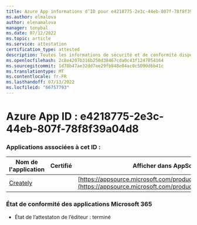 ```yaml
---
title: Azure App informations d’ID pour e4218775-2e3c-44eb-807f-78f8f39a04d8
ms.author: elmalova
author: elenamalova
manager: tonybal
ms.date: 07/12/2022
ms.topic: article
ms.service: attestation
certification_type: attested
description: Toutes les informations de sécurité et de conformité disponibles pour e4218775-2e3c-44eb-807f-78f8f39a04d8.
ms.openlocfilehash: 2c8e4207b316b250d38467cda0c43f1247054164
ms.sourcegitcommit: 1d78b47ae32dd7ee29fb848e04ac0c5090d6b41c
ms.translationtype: MT
ms.contentlocale: fr-FR
ms.lasthandoff: 07/13/2022
ms.locfileid: "66757793"
---
```

# <a name="azure-app-id-e4218775-2e3c-44eb-807f-78f8f39a04d8"></a>Azure App ID : e4218775-2e3c-44eb-807f-78f8f39a04d8


### <a name="apps-associated-with-this-id"></a>Applications associées à cet ID :
| **Nom de l'application** | **Certifié** | **Afficher dans AppSource** |
|--------------|---------------|-----------------------|
| [Creately](../forward/WA200004335.md) |  | [https://appsource.microsoft.com/product/office/WA200004335](https://appsource.microsoft.com/product/office/WA200004335) |

### <a name="microsoft-365-app-compliance-status"></a>État de conformité des applications Microsoft 365
- État de l’attestaton de l’éditeur : terminé
